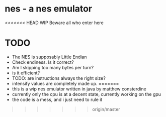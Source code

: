 nes - a nes emulator
===

<<<<<<< HEAD
WIP Beware all who enter here

# TODO

* The NES is supposably Little Endian
* Check endiness. Is it correct?
* Am I skipping too many bytes per turn?
* is it efficient?
* TODO: are instructions always the right size?
* intensify values are completely made up.
=======
* this is a wip nes emulator written in java by matthew consterdine
* currently only the cpu is at a decent state, currently working on the gpu
* the code is a mess, and i just need to rule it
>>>>>>> origin/master
